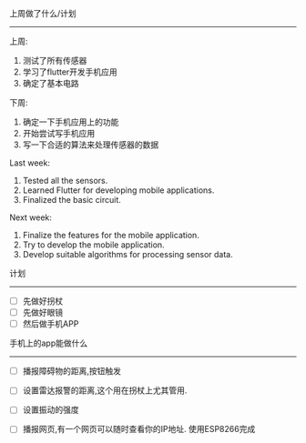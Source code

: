 上周做了什么/计划
___

上周:
1. 测试了所有传感器
2. 学习了flutter开发手机应用
3. 确定了基本电路

下周:
1. 确定一下手机应用上的功能
2. 开始尝试写手机应用
3. 写一下合适的算法来处理传感器的数据

Last week:

1.  Tested all the sensors.
2.  Learned Flutter for developing mobile applications.
3.  Finalized the basic circuit.

Next week:

1.  Finalize the features for the mobile application.
2.  Try to develop the mobile application.
3.  Develop suitable algorithms for processing sensor data.

计划
___
- [ ] 先做好拐杖
- [ ] 先做好眼镜
- [ ] 然后做手机APP

手机上的app能做什么
___
- [ ] 播报障碍物的距离,按钮触发
- [ ] 设置雷达报警的距离,这个用在拐杖上尤其管用.
- [ ] 设置振动的强度

- [ ] 播报网页,有一个网页可以随时查看你的IP地址. 使用ESP8266完成
